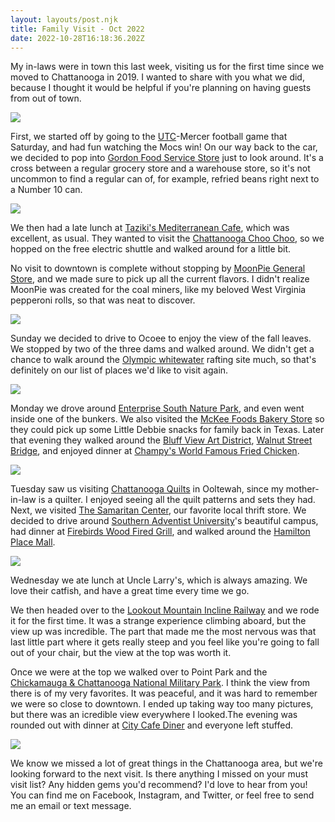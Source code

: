 ```yaml
---
layout: layouts/post.njk
title: Family Visit - Oct 2022
date: 2022-10-28T16:18:36.202Z
---
```

My in-laws were in town this last week, visiting us for the first time since we moved to Chattanooga in 2019. I wanted to share with you what we did, because I thought it would be helpful if you're planning on having guests from out of town. 

![](/images/20221026_151945_hdr.jpg)

First, we started off by going to the [UTC](https://gomocs.com/sports/football)-Mercer football game that Saturday, and had fun watching the Mocs win! On our way back to the car, we decided to pop into [Gordon Food Service Store](https://gfsstore.com/ads/?dsr_id=MP207) just to look around. It's a cross between a regular grocery store and a warehouse store, so it's not uncommon to find a regular can of, for example, refried beans right next to a Number 10 can.

![](/images/20221022_145151.jpg)

We then had a late lunch at [Taziki's Mediterranean Cafe](https://www.tazikis.com/), which was excellent, as usual. They wanted to visit the [Chattanooga Choo Choo](https://www.choochoo.com/), so we hopped on the free electric shuttle and walked around for a little bit.

No visit to downtown is complete without stopping by [MoonPie General Store](https://shop.moonpie.com/), and we made sure to pick up all the current flavors. I didn't realize MoonPie was created for the coal miners, like my beloved West Virginia pepperoni rolls, so that was neat to discover.

![](/images/20221022_194858.jpg)

Sunday we decided to drive to Ocoee to enjoy the view of the fall leaves. We stopped by two of the three dams and walked around. We didn't get a chance to walk around the [Olympic whitewater](https://www.tva.com/energy/our-power-system/hydroelectric/ocoee-no.-3) rafting site much, so that's definitely on our list of places we'd like to visit again.

![](/images/20221023_163724.jpg)

Monday we drove around [Enterprise South Nature Park](https://parks.hamiltontn.gov/148/Enterprise-South-Nature-Park), and even went inside one of the bunkers. We also visited the [McKee Foods Bakery Store](https://www.mckeefoods.com/www) so they could pick up some Little Debbie snacks for family back in Texas. Later that evening they walked around the [Bluff View Art District](https://bluffviewartdistrictchattanooga.com/), [Walnut Street Bridge](https://www.walnutstreetbridge.com/), and enjoyed dinner at [Champy's World Famous Fried Chicken](https://champyschicken.com/). 

![](/images/20221023_164503_hdr.jpg)

Tuesday saw us visiting [Chattanooga Quilts](https://chattanoogaquilts.com/) in Ooltewah, since my mother-in-law is a quilter. I enjoyed seeing all the quilt patterns and sets they had. Next, we visited [The Samaritan Center](https://thesamaritancenter.net/), our favorite local thrift store. We decided to drive around [Southern Adventist University](https://www.southern.edu/)'s beautiful campus, had dinner at [Firebirds Wood Fired Grill](https://chattanooga.firebirdsrestaurants.com/), and walked around the [Hamilton Place Mall](https://www.hamiltonplace.com/).

![](/images/20221025_152355.jpg)

Wednesday we ate lunch at Uncle Larry's, which is always amazing. We love their catfish, and have a great time every time we go. 

We then headed over to the [Lookout Mountain Incline Railway](https://ridetheincline.com/) and we rode it for the first time. It was a strange experience climbing aboard, but the view up was incredible. The part that made me the most nervous was that last little part where it gets really steep and you feel like you're going to fall out of your chair, but the view at the top was worth it.

Once we were at the top we walked over to Point Park and the [Chickamauga & Chattanooga National Military Park](https://www.nps.gov/chch/planyourvisit/index.htm). I think the view from there is of my very favorites. It was peaceful, and it was hard to remember we were so close to downtown. I ended up taking way too many pictures, but there was an icredible view everywhere I looked.The evening was rounded out with dinner at [City Cafe Diner](https://www.thecitycafemenu.com/) and everyone left stuffed.

![](/images/20221026_153122_hdr.jpg)

We know we missed a lot of great things in the Chattanooga area, but we're looking forward to the next visit. Is there anything I missed on your must visit list? Any hidden gems you'd recommend? I'd love to hear from you! You can find me on Facebook, Instagram, and Twitter, or feel free to send me an email or text message.